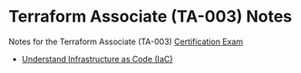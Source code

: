 # Terraform Associate (TA-003) Notes

Notes for the Terraform Associate (TA-003) [Certification Exam](https://developer.hashicorp.com/terraform/tutorials/certification-003)

- [Understand Infrastructure as Code (IaC)](notes/understand-infrastructure-as-code.md)
